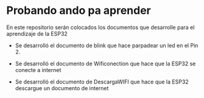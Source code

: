 # Probando ando pa aprender
En este repositorio serán colocados los documentos que desarrolle para el aprendizaje de la ESP32

- Se desarrolló el documento de blink que hace parpadear un led en el Pin 2.

- Se desarrolló el documento de Wificonection que hace que la ESP32 se conecte a internet

- Se desarrolló el documento de DescargaWIFI que hace que la ESP32 descargue un documento de internet 
